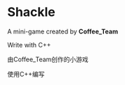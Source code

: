 # Shackle

A mini-game created by **Coffee_Team**  

Write with C++  

由Coffee_Team创作的小游戏  

使用C++编写 

